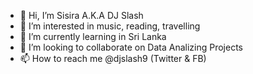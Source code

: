 - 👋 Hi, I’m Sisira A.K.A DJ Slash
- 👀 I’m interested in music, reading, travelling
- 🌱 I’m currently learning in Sri Lanka
- 💞️ I’m looking to collaborate on Data Analizing Projects
- 📫 How to reach me @djslash9 (Twitter & FB)

<!---
djslash9/djslash9 is a ✨ special ✨ repository because its `README.md` (this file) appears on your GitHub profile.
You can click the Preview link to take a look at your changes.
--->
